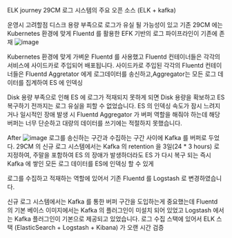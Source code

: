ELK journey
29CM 로그 시스템의 주요 오픈 소스 (ELK + kafka)

운영시 고려할점
디스크 용량 부족으로 로그가 유실 될 가능성이 있고 
기존 29CM 에는 Kubernetes 환경에 맞게 Fluentd 를 활용한 EFK 기반의 로그 파이프라인이 기존에 존재
![image](https://github.com/JayFreemandev/Happy-Devops-Journey/assets/72185011/eec1f1d3-794f-4665-9296-114a2312ae97)  

Kubernetes 환경에 맞게 가벼운 Fluentd 를 사용했고 Fluentd 컨테이너들은 각각의 서비스에 사이드카로 주입되어 배포됩니다.
사이드카로 주입된 각각의 Fluentd 컨테이너들은 Fluentd Aggretator 에게 로그데이터를 송신하고,Aggregator는 모든 로그 데이터를 집계하여 ES 에 인덱싱

Disk 용량 부족으로 인해 ES 에 로그가 적재되지 못하게 되면 Disk 용량을 확보하고 ES 복구하기 전까지는 로그 유실을 피할 수 없었습니다.
ES 의 인덱싱 속도가 잠시 느려지거나 일시적인 장애 발생 시 Fluentd Aggregator 가 버퍼 역할을 해줘야 하는데 
해당 버퍼는 너무 단순하고 대량의 데이터를 쓰기에는 적절하지 못했습니다.

After
![image](https://github.com/JayFreemandev/Happy-Devops-Journey/assets/72185011/c395c5ee-712b-4c61-b3f2-c682ade4cf6f)
로그를 송신하는 구간과 수집하는 구간 사이에 Kafka 를 버퍼로 두었다. 29CM 의 신규 로그 시스템에서는 Kafka 의 retention 을 3일(24 * 3 hours) 로 지정하여, 주말을 포함하여 ES 의 장애가 발생하더라도 ES 가 다시 복구 되는 즉시 Kafka 에 쌓인 모든 로그 데이터를 ES에 인덱싱 할 수 있게

로그를 수집하고 적재하는 역할에 있어서 기존 Fluentd 를 Logstash 로 변경하였습니다.

신규 로그 시스템에서는 Kafka 를 통한 버퍼 구간을 도입하는게 중요했는데 Fluentd 의 기본 베이스 이미지에서는 Kafka 의 플러그인이 미설치 되어 있었고 Logstash 에서는 Kafka 플러그인이 기본으로 제공되고 있었습니다. 로그 수집 스택에 있어서 ELK 스택 (ElasticSearch + Logstash + Kibana) 가 오랜 시간 검증
